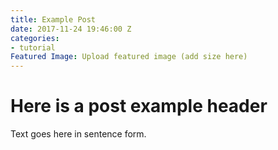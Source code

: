 ```yaml
---
title: Example Post
date: 2017-11-24 19:46:00 Z
categories:
- tutorial
Featured Image: Upload featured image (add size here)
---
```


# Here is a post example header
Text goes here in sentence form.